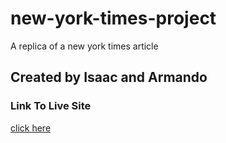 # new-york-times-project

A replica of a new york times article

## Created by Isaac and Armando

### Link To Live Site

[click here](https://ispirett.github.io/new-york-times-project/)
